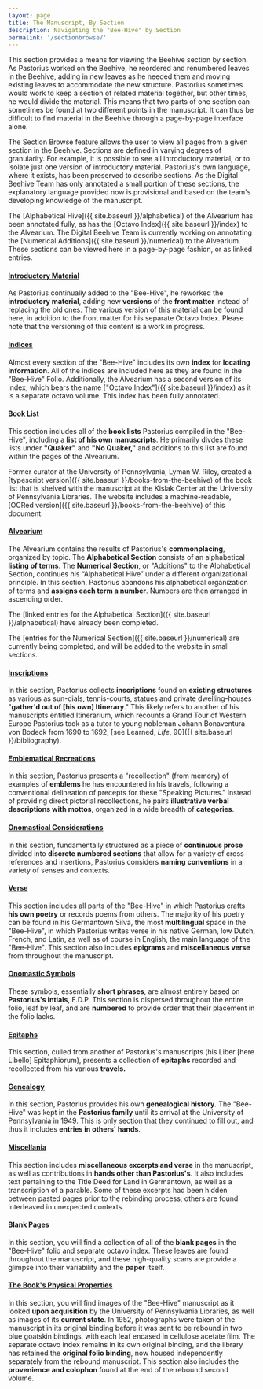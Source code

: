 ```yaml
---
layout: page
title: The Manuscript, By Section
description: Navigating the "Bee-Hive" by Section
permalink: '/sectionbrowse/'
---
```


This section provides a means for viewing the Beehive section by section. As Pastorius worked on the Beehive, he reordered and renumbered leaves in the Beehive, adding in new leaves as he needed them and moving existing leaves to accommodate the new structure. Pastorius sometimes would work to keep a section of related material together, but other times, he would divide the material. This means that two parts of one section can sometimes be found at two different points in the manuscript. It can thus be difficult to find material in the Beehive through a page-by-page interface alone.

The Section Browse feature allows the user to view all pages from a given section in the Beehive. Sections are defined in varying degrees of granularity. For example, it is possible to see all introductory material, or to isolate just one version of introductory material. Pastorius's own language, where it exists, has been preserved to describe sections. As the Digital Beehive Team has only annotated a small portion of these sections, the explanatory language provided now is provisional and based on the team's developing knowledge of the manuscript.

The [Alphabetical Hive]({{ site.baseurl }}/alphabetical) of the Alvearium has been annotated fully, as has the [Octavo Index]({{ site.baseurl }}/index) to the Alvearium. The Digital Beehive Team is currently working on annotating the [Numerical Additions]({{ site.baseurl }}/numerical) to the Alvearium. These sections can be viewed here in a page-by-page fashion, or as linked entries.

#### [Introductory Material](toc_theme_introductory_material.md)

As Pastorius continually added to the "Bee-Hive", he reworked the **introductory material**, adding new **versions** of the **front matter** instead of replacing the old ones. The various version of this material can be found here, in addition to the front matter for his separate Octavo Index. Please note that the versioning of this content is a work in progress.  

#### [Indices](toc_theme_indices.md)

Almost every section of the "Bee-Hive" includes its own **index** for **locating information**. All of the indices are included here as they are found in the "Bee-Hive" Folio. Additionally, the Alvearium has a second version of its index, which bears the name ["Octavo Index"]({{ site.baseurl }}/index) as it is a separate octavo volume. This index has been fully annotated.  

#### [Book List](toc_theme_book_list.md)

This section includes all of the **book lists** Pastorius compiled in the "Bee-Hive", including a **list of his own manuscripts**. He primarily divdes these lists under **"Quaker"** and **"No Quaker,"** and additions to this list are found within the pages of the Alvearium. <br />

Former curator at the University of Pennsylvania, Lyman W. Riley, created a [typescript version]({{ site.baseurl }}/books-from-the-beehive) of the book list that is shelved with the manuscript at the Kislak Center at the University of Pennsylvania Libraries. The website includes a machine-readable, [OCRed version]({{ site.baseurl }}/books-from-the-beehive) of this document.

#### [Alvearium](toc_theme_alvearium.md)

The Alvearium contains the results of Pastorius's **commonplacing**, organized by topic. The **Alphabetical Section** consists of an alphabetical **listing of terms**. The **Numerical Section**, or "Additions" to the Alphabetical Section, continues his “Alphabetical Hive” under a different organizational principle. In this section, Pastorius abandons his alphabetical organization of terms and **assigns each term a number**. Numbers are then arranged in ascending order.

The [linked entries for the Alphabetical Section]({{ site.baseurl }}/alphabetical) have already been completed.

The [entries for the Numerical Section]({{ site.baseurl }}/numerical) are currently being completed, and will be added to the website in small sections.

#### [Inscriptions](toc_theme_inscriptions.md)

In this section, Pastorius collects **inscriptions** found on **existing structures** as various as sun-dials, tennis-courts, statues and private dwelling-houses  "**gather'd out of [his own] Itinerary**." This likely refers to another of his manuscripts entitled Itinerarium, which recounts a Grand Tour of Western Europe Pastorius took as a tutor to young nobleman Johann Bonaventura von Bodeck from 1690 to 1692, [see Learned, _Life_, 90]({{ site.baseurl }}/bibliography).

#### [Emblematical Recreations](toc_theme_emblematical_recreations.md)

In this section, Pastorius presents a "recollection" (from memory) of examples of **emblems** he has encountered in his travels, following a conventional delineation of precepts for these "Speaking Pictures." Instead of providing direct pictorial recollections, he pairs **illustrative verbal descriptions with mottos**, organized in a wide breadth of **categories**.

#### [Onomastical Considerations](toc_theme_onomastical_considerations.md)

In this section, fundamentally structured as a piece of **continuous prose** divided into **discrete numbered sections** that allow for a variety of cross-references and insertions, Pastorius considers **naming conventions** in a variety of senses and contexts.

#### [Verse](toc_theme_verse.md)

This section includes all parts of the "Bee-Hive" in which Pastorius crafts **his own poetry** or records poems from others. The majority of his poetry can be found in his Germantown Silva, the most **multilingual** space in the "Bee-Hive", in which Pastorius writes verse in his native German, low Dutch, French, and Latin, as well as of course in English, the main language of the "Bee-Hive". This section also includes **epigrams** and **miscellaneous verse** from throughout the manuscript.

#### [Onomastic Symbols](toc_theme_onomastic_symbols.md)

These symbols, essentially **short phrases**, are almost entirely based on **Pastorius's intials**, F.D.P. This section is dispersed throughout the entire folio, leaf by leaf, and are **numbered** to provide order that their placement in the folio lacks.  

#### [Epitaphs](toc_theme_epitaphs.md)

This section, culled from another of Pastorius's manuscripts (his Liber [here Libello] Epitaphiorum), presents a collection of **epitaphs** recorded and recollected from his various **travels.**

#### [Genealogy](toc_theme_genealogy.md)

In this section, Pastorius provides his own **genealogical history.** The "Bee-Hive" was kept in the **Pastorius family** until its arrival at the University of Pennsylvania in 1949. This is only section that they continued to fill out, and thus it includes **entries in others' hands**.

#### [Miscellania](toc_theme_miscellania.md)

This section includes **miscellaneous excerpts and verse** in the manuscript, as well as contributions in **hands other than Pastorius's**. It also includes text pertaining to the Title Deed for Land in Germantown, as well as a transcription of a parable. Some of these excerpts had been hidden between pasted pages prior to the rebinding process; others are found interleaved in unexpected contexts.  

#### [Blank Pages](toc_theme_blank_pages.md)

In this section, you will find a collection of all of the **blank pages** in the "Bee-Hive" folio and separate octavo index. These leaves are found throughout the manuscript, and these high-quality scans are provide a glimpse into their variability and the **paper** itself.

#### [The Book's Physical Properties](toc_theme_books_properties.md)

In this section, you will find images of the "Bee-Hive" manuscript as it looked **upon acquisition** by the University of Pennsylvania Libraries, as well as images of its **current state**. In 1952, photographs were taken of the manuscript in its original binding before it was sent to be rebound in two blue goatskin bindings, with each leaf encased in cellulose acetate film. The separate octavo index remains in its own original binding, and the library has retained the **original folio binding**, now housed independently separately from the rebound manuscript. This section also includes the **provenience and colophon** found at the end of the rebound second volume.  

<script src="https://unpkg.com/vanilla-back-to-top@7.2.1/dist/vanilla-back-to-top.min.js"></script>
<script>addBackToTop({
  diameter: 56,
  backgroundColor: 'rgb(173, 135, 31)',
  textColor: '#fff'
})</script>

